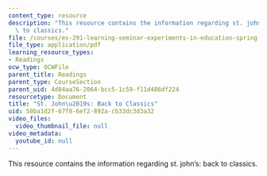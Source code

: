 ```yaml
---
content_type: resource
description: "This resource contains the information regarding st. john\u2019s: back\
  \ to classics."
file: /courses/es-291-learning-seminar-experiments-in-education-spring-2003/50ba1d2f67f86ef2892acb33dc3d3a32_MITES_291S03_st_jback.pdf
file_type: application/pdf
learning_resource_types:
- Readings
ocw_type: OCWFile
parent_title: Readings
parent_type: CourseSection
parent_uid: 4d84aa76-2064-bcc5-1c59-f11d486df224
resourcetype: Document
title: "St. John\u2019s: Back to Classics"
uid: 50ba1d2f-67f8-6ef2-892a-cb33dc3d3a32
video_files:
  video_thumbnail_file: null
video_metadata:
  youtube_id: null
---
```

This resource contains the information regarding st. john’s: back to classics.

